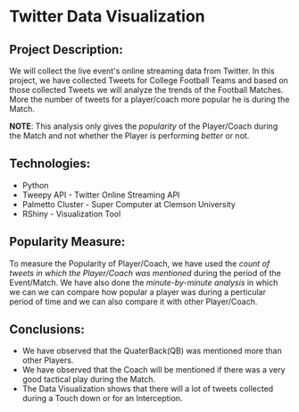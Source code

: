 # Twitter Data Visualization

## Project Description:
We will collect the live event's online streaming data from Twitter. In this project, we have collected Tweets for College Football Teams and based on those collected Tweets we will analyze the trends of the Football Matches. More the number of tweets for a player/coach more popular he is during the Match. 

**NOTE**: This analysis only gives the *popularity* of the Player/Coach during the Match and not whether the Player is performing *better* or not.

## Technologies:
* Python
* Tweepy API - Twitter Online Streaming API
* Palmetto Cluster - Super Computer at Clemson University
* RShiny - Visualization Tool

## Popularity Measure:
To measure the Popularity of Player/Coach, we have used the *count of tweets in which the Player/Coach was mentioned* during the period of the Event/Match. We have also done the *minute-by-minute analysis* in which we can we can compare how popular a player was during a perticular period of time and we can also compare it with other Player/Coach. 

## Conclusions:
* We have observed that the QuaterBack(QB) was mentioned more than other Players.
* We have observed that the Coach will be mentioned if there was a very good tactical play during the Match.
* The Data Visualization shows that there will a lot of tweets collected during a Touch down or for an Interception.
